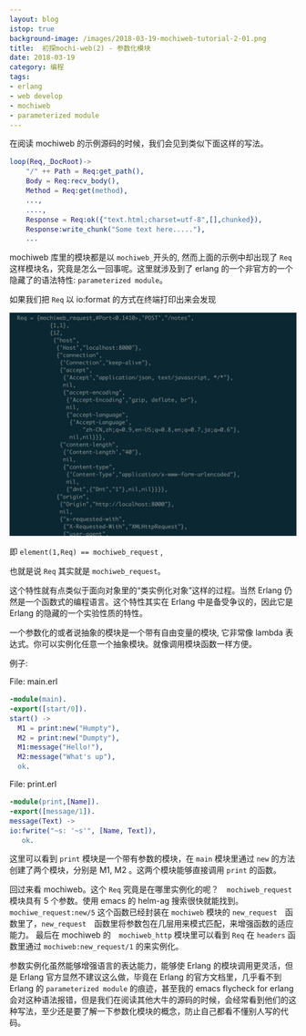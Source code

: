 ```yaml
---
layout: blog
istop: true
background-image: /images/2018-03-19-mochiweb-tutorial-2-01.png
title:  初探mochi-web(2) - 参数化模块
date: 2018-03-19
category: 编程
tags:
- erlang
- web develop
- mochiweb
- parameterized module
---
```



在阅读 mochiweb 的示例源码的时候，我们会见到类似下面这样的写法。
```erlang
loop(Req,_DocRoot)->
    "/" ++ Path = Req:get_path(),
    Body = Req:recv_body(),
    Method = Req:get(method),
    ...,
    ....,
    Response = Req:ok({"text.html;charset=utf-8",[],chunked}),
    Response:write_chunk("Some text here....."),
    ...
```
mochiweb  库里的模块都是以 `mochiweb_`开头的, 然而上面的示例中却出现了 `Req` 这样模块名，究竟是怎么一回事呢。这里就涉及到了 erlang 的一个非官方的一个隐藏了的语法特性: `parameterized module`。

 如果我们把 `Req` 以 io:format 的方式在终端打印出来会发现 
 
 ![](/images/2018-03-19-mochiweb-tutorial-2-01.png)
 
  即 `element(1,Req) == mochiweb_request` , 

 也就是说 `Req` 其实就是 `mochiweb_request`。
 
  这个特性就有点类似于面向对象里的“类实例化对象”这样的过程。当然 Erlang 仍然是一个函数式的编程语言。这个特性其实在 Erlang 中是备受争议的，因此它是 Erlang 的隐藏的一个实验性质的特性。
 
 一个参数化的或者说抽象的模块是一个带有自由变量的模块,  它非常像 lambda 表达式。你可以实例化任意一个抽象模块。就像调用模块函数一样方便。
 
例子:

File: main.erl
```erlang
-module(main).
-export([start/0]).
start() ->
  M1 = print:new("Humpty"),
  M2 = print:new("Dumpty"),
  M1:message("Hello!"),
  M2:message("What's up"),
  ok.
```

File: print.erl
```erlang
-module(print,[Name]).
-export([message/1]).
message(Text) ->
io:fwrite("~s: '~s'", [Name, Text]),
   ok.
```
 
  这里可以看到 `print` 模块是一个带有参数的模块，在 `main` 模块里通过 `new` 的方法创建了两个模块，分别是 M1, M2 。这两个模块能够直接调用 `print` 的函数。
  
回过来看 mochiweb。这个 `Req` 究竟是在哪里实例化的呢？　`mochiweb_request` 模块具有 5 个参数。使用 emacs 的 helm-ag 搜索很快就能找到。`mochiwe_request:new/5` 这个函数已经封装在 `mochiweb`  模块的 `new_request`　函数里了，`new_request`　函数里将参数包在几层用来模式匹配，来增强函数的适应能力。 最后在 mochiweb 的　`mochiweb_http` 模块里可以看到 `Req` 在 `headers`  函数里通过 `mochiweb:new_request/1` 的来实例化。

 参数实例化虽然能够增强语言的表达能力，能够使 Erlang 的模块调用更灵活，但是 Erlang 官方显然不建议这么做，毕竟在 Erlang 的官方文档里，几乎看不到 Erlang 的 `parameterized module`  的痕迹，甚至我的 emacs flycheck for erlang  会对这种语法报错，但是我们在阅读其他大牛的源码的时候，会经常看到他们的这种写法，至少还是要了解一下参数化模块的概念，防止自己都看不懂别人写的代码。
